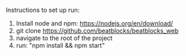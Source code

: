 Instructions to set up run:

1. Install node and npm: https://nodejs.org/en/download/
2. git clone https://github.com/beatblocks/beatblocks_web
3. navigate to the root of the project
4. run: "npm install && npm start"
